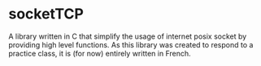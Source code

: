 socketTCP
=========

A library written in C that simplify the usage of internet posix socket
by providing high level functions.
As this library was created to respond to a practice class, it is
(for now) entirely written in French.
